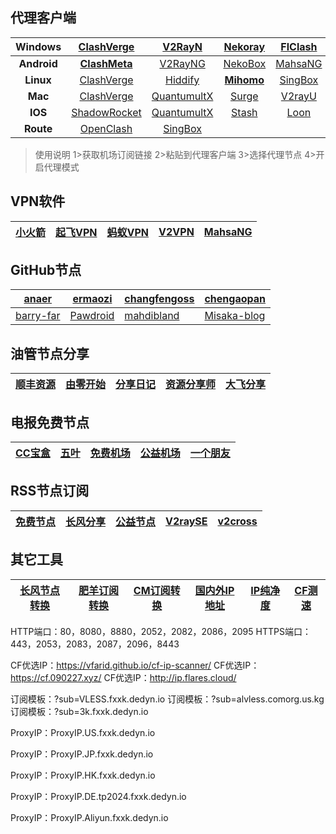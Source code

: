 ## 代理客户端

| **Windows** | **[ClashVerge](https://github.com/clash-verge-rev/clash-verge-rev/releases/)** |      [V2RayN](https://github.com/2dust/v2rayN/releases)      |  [Nekoray](https://github.com/MatsuriDayo/nekoray/releases)  |  [FlClash](https://github.com/chen08209/FlClash/releases)  | [Pandora](https://github.com/snakem982/Pandora-Box/releases) |
| :---------: | :----------------------------------------------------------: | :----------------------------------------------------------: | :----------------------------------------------------------: | :--------------------------------------------------------: | :----------------------------------------------------------: |
| **Android** | **[ClashMeta](https://github.com/MetaCubeX/ClashMetaForAndroid/releases/)** |     [V2RayNG](https://github.com/2dust/v2rayNG/releases)     | [NekoBox](https://github.com/MatsuriDayo/NekoBoxForAndroid/releases) | [MahsaNG](https://github.com/GFW-knocker/MahsaNG/releases) |     [Karing](https://github.com/KaringX/karing/releases)     |
|  **Linux**  | [ClashVerge](https://github.com/clash-verge-rev/clash-verge-rev/releases/) | [Hiddify](https://github.com/hiddify/hiddify-next/releases)  | **[Mihomo](https://github.com/pompurin404/mihomo-party/releases/)** | [SingBox](https://github.com/SagerNet/sing-box/releases/)  |  [Nekoray](https://github.com/MatsuriDayo/nekoray/releases)  |
|   **Mac**   | [ClashVerge](https://github.com/clash-verge-rev/clash-verge-rev/releases/) | [QuantumultX](https://apps.apple.com/us/app/quantumult-x/id1443988620) |             [Surge](https://nssurge.com/buy_now)             |     [V2rayU](https://github.com/yanue/V2rayU/releases)     | **[Mihomo](https://github.com/pompurin404/mihomo-party/releases/)** |
|   **IOS**   | [ShadowRocket](https://apps.apple.com/us/app/shadowrocket/id932747118) | [QuantumultX](https://apps.apple.com/us/app/quantumult-x/id1443988620?l=zh) | [Stash](https://apps.apple.com/us/app/stash-rule-based-proxy/id1596063349?l=zh-Hans-CN&platform=iphone) |  [Loon](https://apps.apple.com/us/app/loon/id1373567447)   | **[SingBox](https://apps.apple.com/us/app/sing-box/id6451272673?platform=mac)** |
|  **Route**  | [OpenClash](https://github.com/vernesong/OpenClash/releases) |  [SingBox](https://github.com/SagerNet/sing-box/releases/)   |                                                              |                                                            |                                                              |

> 使用说明
> 1>获取机场订阅链接
> 2>粘贴到代理客户端
> 3>选择代理节点
> 4>开启代理模式

## VPN软件

| [小火箭](https://play.google.com/store/apps/details?id=rocket.service.super&hl=zh) | [起飞VPN](https://play.google.com/store/apps/details?id=com.ambrose.overwall&hl=zh) | [蚂蚁VPN](https://play.google.com/store/apps/details?id=com.mayi.xiaoyi&hl=zh) | [V2VPN](https://play.google.com/store/apps/details?id=com.wrongchao.v2vpn&hl=zh) | [MahsaNG](https://play.google.com/store/apps/details?id=com.MahsaNet.MahsaNG&hl=zh) |
| ------------------------------------------------------------ | ------------------------------------------------------------ | ------------------------------------------------------------ | ------------------------------------------------------------ | ------------------------------------------------------------ |

## GitHub节点

| [anaer](https://github.com/anaer/Sub)                   | [ermaozi](https://github.com/ermaozi/get_subscribe)  | [changfengoss](https://github.com/changfengoss/pub/tree/main/data) | [chengaopan](https://github.com/chengaopan/AutoMergePublicNodes/blob/master/list_result.csv) |
| ------------------------------------------------------- | ---------------------------------------------------- | ------------------------------------------------------------ | ------------------------------------------------------------ |
| [barry-far](https://github.com/barry-far/V2ray-Configs) | [Pawdroid](https://github.com/Pawdroid/Free-servers) | [mahdibland](https://github.com/mahdibland/V2RayAggregator)  | [Misaka-blog](https://github.com/Misaka-blog/chromego_merge) |

## 油管节点分享

| [顺丰资源](https://www.youtube.com/@SFZY666/videos) | [由零开始](https://www.youtube.com/@blue-Youtube/videos) | [分享日记](https://www.youtube.com/@fxrj/videos) | [资源分享师](https://www.youtube.com/@ZYFXS/videos) | [大飞分享](https://www.youtube.com/@DaFly_Node) |
| --------------------------------------------------- | -------------------------------------------------------- | ------------------------------------------------ | --------------------------------------------------- | ----------------------------------------------- |

## 电报免费节点

| [CC宝盒](https://t.me/ccbaohe) | [五叶](https://t.me/hkaa0) | [免费机场](https://t.me/Free166) | [公益机场](https://t.me/go4sharing) | [一个朋友](https://t.me/sxtnbhz) |
| ------------------------------ | -------------------------- | -------------------------------- | ----------------------------------- | -------------------------------- |

## RSS节点订阅

| [免费节点](https://telegeam.github.io/clashv2rayshare/feed.xml) | [长风分享](https://www.cfmem.com/feeds/posts/default) | [公益节点](https://clashgithub.com/feed) | [V2raySE](https://v2rayse.com/) | [v2cross](https://v2cross.com/feed) |
| ------------------------------------------------------------ | ----------------------------------------------------- | ---------------------------------------- | ------------------------------- | ----------------------------------- |

## 其它工具

| [长风节点转换](https://v2rayse.com/node-convert/) | [肥羊订阅转换](https://suburl.v1.mk/) | [CM订阅转换](https://sub.fxxk.dedyn.io/) | [国内外IP地址](http://ip125.com/) | [IP纯净度](https://whoer.net/zh) | [CF测速](https://speed.cloudflare.com/) |
| ------------------------------------------------- | ------------------------------------- | ---------------------------------------- | --------------------------------- | -------------------------------- | --------------------------------------- |

HTTP端口：80，8080，8880，2052，2082，2086，2095
HTTPS端口：443，2053，2083，2087，2096，8443

CF优选IP：https://vfarid.github.io/cf-ip-scanner/
CF优选IP：https://cf.090227.xyz/
CF优选IP：http://ip.flares.cloud/

订阅模板：?sub=VLESS.fxxk.dedyn.io
订阅模板：?sub=alvless.comorg.us.kg
订阅模板：?sub=3k.fxxk.dedyn.io

ProxyIP：ProxyIP.US.fxxk.dedyn.io

ProxyIP：ProxyIP.JP.fxxk.dedyn.io

ProxyIP：ProxyIP.HK.fxxk.dedyn.io

ProxyIP：ProxyIP.DE.tp2024.fxxk.dedyn.io

ProxyIP：ProxyIP.Aliyun.fxxk.dedyn.io
